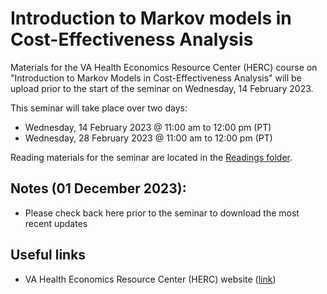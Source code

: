 # Introduction to Markov models in Cost-Effectiveness Analysis


Materials for the VA Health Economics Resource Center (HERC) course on "Introduction to Markov Models in Cost-Effectiveness Analysis" will be upload prior to the start of the seminar on Wednesday, 14 February 2023.

This seminar will take place over two days:
- Wednesday, 14 February 2023 @ 11:00 am to 12:00 pm (PT)
- Wednesday, 28 February 2023 @ 11:00 am to 12:00 pm (PT)

Reading materials for the seminar are located in the [Readings folder](https://github.com/mbounthavong/Makov-model-tutorials/tree/main/Readings).

## Notes (01 December 2023):
- Please check back here prior to the seminar to download the most recent updates

## Useful links
- VA Health Economics Resource Center (HERC) website ([link](https://www.research.va.gov/programs/csp/herc.cfm))






